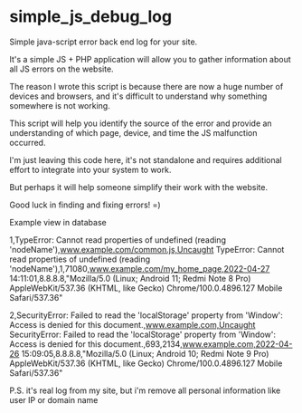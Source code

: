 # simple_js_debug_log
Simple java-script error back end log for your site.

It's a simple JS + PHP application will allow you to gather information about all JS errors on the website.

The reason I wrote this script is because there are now a huge number of devices and browsers, and it's difficult to understand why something somewhere is not working.

This script will help you identify the source of the error and provide an understanding of which page, device, and time the JS malfunction occurred.

I'm just leaving this code here, it's not standalone and requires additional effort to integrate into your system to work.

But perhaps it will help someone simplify their work with the website.

Good luck in finding and fixing errors! =)


Example view in database

1,TypeError: Cannot read properties of undefined (reading 'nodeName'),www.example.com/common.js,Uncaught TypeError: Cannot read properties of undefined (reading 'nodeName'),1,71080,www.example.com/my_home_page,2022-04-27 14:11:01,8.8.8.8,"Mozilla/5.0 (Linux; Android 11; Redmi Note 8 Pro) AppleWebKit/537.36 (KHTML, like Gecko) Chrome/100.0.4896.127 Mobile Safari/537.36"

2,SecurityError: Failed to read the 'localStorage' property from 'Window': Access is denied for this document.,www.example.com,Uncaught SecurityError: Failed to read the 'localStorage' property from 'Window': Access is denied for this document.,693,2134,www.example.com,2022-04-26 15:09:05,8.8.8.8,"Mozilla/5.0 (Linux; Android 10; Redmi Note 9 Pro) AppleWebKit/537.36 (KHTML, like Gecko) Chrome/100.0.4896.127 Mobile Safari/537.36"

P.S. it's real log from my site, but i'm remove all personal information like user IP or domain name
